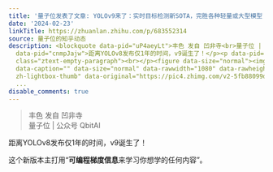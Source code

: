 ```yaml
---
title: '量子位发表了文章: YOLOv9来了：实时目标检测新SOTA，完胜各种轻量或大型模型！出自v7作者'
date: '2024-02-23'
linkTitle: https://zhuanlan.zhihu.com/p/683552314
source: 量子位的知乎动态
description: <blockquote data-pid="uP4aeyLt">丰色 发自 凹非寺<br>量子位 | 公众号 QbitAI</blockquote><p
  data-pid="cnmpJajw">距离YOLOv8发布仅1年的时间，v9诞生了！</p><p data-pid="tPnNrtYl">这个新版本主打用“<b>可编程梯度信息</b>来学习你想学的任何内容”。</p><p
  class="ztext-empty-paragraph"><br></p><figure data-size="normal"><img src="https://pic4.zhimg.com/v2-5fb88099d3324b947a73c39cc3eb503f_1440w.jpg"
  data-caption="" data-size="normal" data-rawwidth="1080" data-rawheight="200" class="origin_image
  zh-lightbox-thumb" data-original="https://pic4.zhimg.com/v2-5fb88099d3324b947a73c39cc3eb503f_r.jpg
  ...
disable_comments: true
---
```

<blockquote data-pid="uP4aeyLt">丰色 发自 凹非寺<br>量子位 | 公众号 QbitAI</blockquote><p data-pid="cnmpJajw">距离YOLOv8发布仅1年的时间，v9诞生了！</p><p data-pid="tPnNrtYl">这个新版本主打用“<b>可编程梯度信息</b>来学习你想学的任何内容”。</p><p class="ztext-empty-paragraph"><br></p><figure data-size="normal"><img src="https://pic4.zhimg.com/v2-5fb88099d3324b947a73c39cc3eb503f_1440w.jpg" data-caption="" data-size="normal" data-rawwidth="1080" data-rawheight="200" class="origin_image zh-lightbox-thumb" data-original="https://pic4.zhimg.com/v2-5fb88099d3324b947a73c39cc3eb503f_r.jpg ...